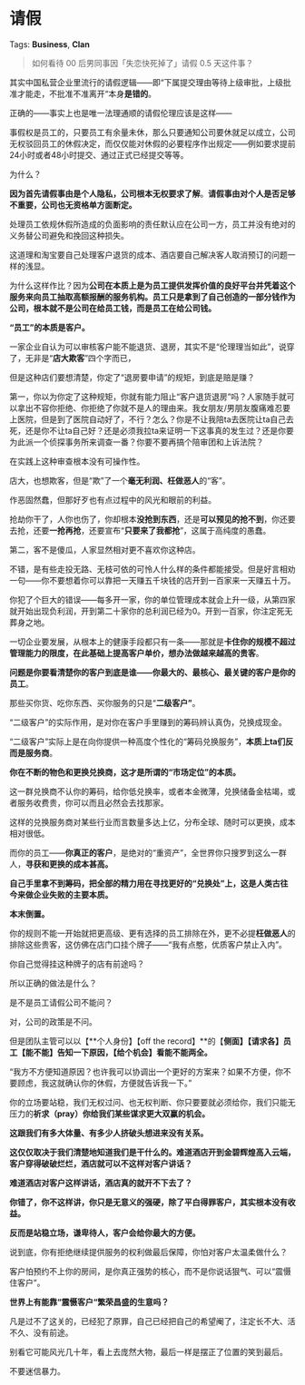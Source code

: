# 请假

Tags: **Business**, **Clan**

> 如何看待 00 后男同事因「失恋快死掉了」请假 0.5 天这件事？



其实中国私营企业里流行的请假逻辑——即“下属提交理由等待上级审批，上级批准才能走，不批准不准离开“本身**是错的**。

正确的——事实上也是唯一法理通顺的请假伦理应该是这样——

事假权是员工的，只要员工有余量未休，那么只要通知公司要休就足以成立，公司无权驳回员工的休假决定，而仅仅能对休假的必要程序作出规定——例如要求提前24小时或者48小时提交、通过正式已经提交等等。

为什么？

**因为首先请假事由是个人隐私，公司根本无权要求了解**。**请假事由对个人是否足够不重要，公司也无资格单方面断定。**

处理员工依规休假所造成的负面影响的责任默认应在公司一方，员工并没有绝对的义务替公司避免和挽回这种损失。

这道理和淘宝要自己处理客户退货的成本、酒店要自己解决客人取消预订的问题一样的浅显。

为什么这样作比？因为**公司在本质上是为员工提供发挥价值的良好平台并凭着这个服务来向员工抽取高额报酬的服务机构。员工只是拿到了自己创造的一部分钱作为公司，根本就不是公司在给员工钱，而是员工在给公司钱。**

**“员工”的本质是客户。**

一家企业自认为可以审核客户能不能退货、退房，其实不是“伦理理当如此”，说穿了，无非是“**店大欺客**”四个字而已，

但是这种店们要想清楚，你定了“退房要申请”的规矩，到底是赔是赚？

第一，你以为你定了这种规矩，你就有能力阻止“客户退货退房”吗？人家随手就可以拿出不容你拒绝、你拒绝了你就不是人的理由来。我女朋友/男朋友腹痛难忍要上医院，但是到了医院自动好了，不行？怎么？你是不让我陪ta去医院让ta自己去死，还是你不让ta自己好？还是必须我拉ta来证明一下这事真的发生过？还是你要为此派一个侦探事务所来调查一番？你要不要再搞个陪审团和上诉法院？

在实践上这种审查根本没有可操作性。

店大，也想欺客，但是“欺”了一个**毫无利润、枉做恶人**的“客”。

作恶固然蠢，但那好歹也有点过程中的风光和眼前的利益。

抢劫你干了，人你也伤了，你却根本**没抢到东西**，还是**可以预见的抢不到**，你还要去抢，还要**一抢再抢**，还要宣布“**只要来了我都抢**”，这属于高纯度的愚蠢。

  


第二，客不是傻瓜，人家显然相对更不喜欢你这种店。

不错，是有些走投无路、无枝可依的可怜人什么样的条件都能接受。但是好言相劝一句——你不要想着你可以靠把一天赚五千块钱的店开到一百家来一天赚五十万。

你犯了个巨大的错误——每多开一家，你的单位管理成本就会上升一级，从第四家就开始出现负利润，开到第二十家你的总利润已经为0。开到一百家，你注定死无葬身之地。

一切企业要发展，从根本上的健康手段都只有一条——那就是**卡住你的规模不超过管理能力的限度，在此基础上提高客户单价，想办法做越来越高的贵客**。

**问题是你要看清楚你的客户到底是谁——你最大的、最核心、最关键的客户是你的员工**。

那些买你货、吃你东西、买你服务的只是“**二级客户”**。

“二级客户”的实际作用，是对你在客户手里赚到的筹码辨认真伪，兑换成现金。

“二级客户”实际上是在向你提供一种高度个性化的“筹码兑换服务”，**本质上ta们反而是服务商**。

**你在不断的物色和更换兑换商，这才是所谓的“市场定位”的本质。**

这一群兑换商不认你的筹码，给你低兑换率，或者本金微薄，兑换储备金枯竭，或者服务收费贵，你可以而且必然会去找那家。

这样的兑换服务商对某些行业而言数量多达上亿，分布全球、随时可以更换，成本相对很低。

而你的员工——**你真正的客户**，是绝对的“重资产”，全世界你只搜罗到这么一群人，**寻获和更换的成本甚高。**

**自己手里拿不到筹码，把全部的精力用在寻找更好的“兑换处”上，这是人类古往今来做企业失败的主要本质。**

**本末倒置。**

  


  


你的规则不能一开始就把更高级、更有选择的员工排除在外，更不必提**枉做恶人**的排除这些贵客，这仿佛在店门口挂个牌子——“我有点憨，优质客户禁止入内”。

你自己觉得挂这种牌子的店有前途吗？

所以正确的做法是什么？

是不是员工请假公司不能问？

对，公司的政策是不问。

但是团队主管可以以【**个人身份】【off the record】**的【**侧面】【请求各】员工【能不能】告知一下原因，【给个机会】看能不能两全。**

“我方不方便知道原因？也许我可以协调出一个更好的方案来？如果不方便，你不要顾虑，我这就确认你的休假，方便就告诉我一下。”

你的立场要站稳，我们无权过问、也无权判断、你只要要就必须给你，我们只能无压力的**祈求（pray）你给我们某些谋求更大双赢的机会。**

**这跟我们有多大体量、有多少人挤破头想进来没有关系。**

**这仅仅取决于我们清楚地知道我们是干什么的。难道酒店开到金碧辉煌高入云端，客户穿得破破烂烂，酒店就可以不这样对客户讲话？**

**难道酒店对客户这样讲话，酒店真的就开不下去了？**

**你错了，你不这样讲，你只是无意义的强硬，除了平白得罪客户，其实根本没有收益。**

**反而是站稳立场，谦卑待人，客户会给你最大的方便。**

说到底，你有拒绝继续提供服务的权利做最后保障，你怕对客户太温柔做什么？

客户怕预约不上你的房间，是你真正强势的核心，而不是你说话狠气、可以“震慑住客户”。

**世界上有能靠“震慑客户“繁荣昌盛的生意吗？**

凡是过不了这关的，已经犯了原罪，自己已经把自己的希望阉了，注定长不大、活不久、没有前途。

别看它可能风光几十年，看上去庞然大物，最后一样是摆正了位置的笑到最后。

不要迷信暴力。



